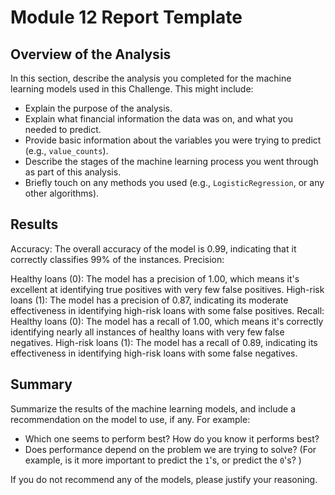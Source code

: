 # Module 12 Report Template

## Overview of the Analysis

In this section, describe the analysis you completed for the machine learning models used in this Challenge. This might include:

* Explain the purpose of the analysis.
* Explain what financial information the data was on, and what you needed to predict.
* Provide basic information about the variables you were trying to predict (e.g., `value_counts`).
* Describe the stages of the machine learning process you went through as part of this analysis.
* Briefly touch on any methods you used (e.g., `LogisticRegression`, or any other algorithms).

## Results

Accuracy: The overall accuracy of the model is 0.99, indicating that it correctly classifies 99% of the instances. Precision:

Healthy loans (0): The model has a precision of 1.00, which means it's excellent at identifying true positives with very few false positives.
High-risk loans (1): The model has a precision of 0.87, indicating its moderate effectiveness in identifying high-risk loans with some false positives. Recall:
Healthy loans (0): The model has a recall of 1.00, which means it's correctly identifying nearly all instances of healthy loans with very few false negatives.
High-risk loans (1): The model has a recall of 0.89, indicating its effectiveness in identifying high-risk loans with some false negatives.

## Summary

Summarize the results of the machine learning models, and include a recommendation on the model to use, if any. For example:

* Which one seems to perform best? How do you know it performs best?
* Does performance depend on the problem we are trying to solve? (For example, is it more important to predict the `1`'s, or predict the `0`'s? )

If you do not recommend any of the models, please justify your reasoning.
